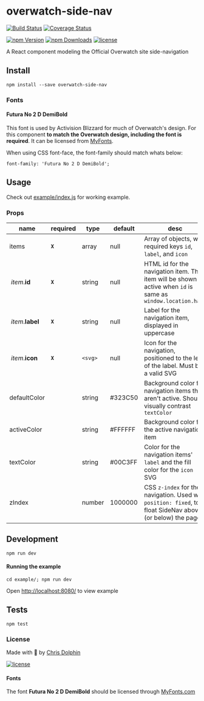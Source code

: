 overwatch-side-nav
=========

[![Build Status](https://travis-ci.org/likethemammal/overwatch-side-nav.svg?branch=master)](https://travis-ci.org/likethemammal/overwatch-side-nav)
[![Coverage Status](https://coveralls.io/repos/github/likethemammal/overwatch-side-nav/badge.svg?branch=master)](https://coveralls.io/github/likethemammal/overwatch-side-nav?branch=master)

[![npm Version](https://img.shields.io/npm/v/overwatch-side-nav.svg)](https://www.npmjs.com/package/overwatch-side-nav)
[![npm Downloads](https://img.shields.io/npm/dm/overwatch-side-nav.svg)](https://www.npmjs.com/package/overwatch-side-nav)
[![license](https://img.shields.io/github/license/likethemammal/overwatch-side-nav.svg)](https://github.com/likethemammal/overwatch-side-nav/blob/master/LICENSE)

A React component modeling the Official Overwatch site side-navigation

## Install

	npm install --save overwatch-side-nav

### Fonts

#### Futura No 2 D DemiBold

This font is used by Activision Blizzard for much of Overwatch's design. For this component **to match the Overwatch design, including the font is required**. It can be licensed from [MyFonts](http://www.myfonts.com/fonts/urw/futura-no-2/futura-no2-d-demi-bold/).

When using CSS font-face, the font-family should match whats below:

    font-family: 'Futura No 2 D DemiBold';
    
## Usage

Check out [example/index.js](example/index.js) for working example.

### Props

| name        | required | type           | default  | desc 
--- |--- | --- | --- | --- |
| items | **`X`** | array | null | Array of objects, with required keys `id`, `label`, and `icon` |
| &nbsp;*item*.**id** | **`X`** | string | null | HTML id for the navigation item. The item will be shown as active when `id` is same as `window.location.hash` |
| &nbsp;*item*.**label** | **`X`** | string | null | Label for the navigation item, displayed in uppercase |
| &nbsp;*item*.**icon** | **`X`** | `<svg>` | null | Icon for the navigation, positioned to the left of the label. Must be a valid SVG |
| defaultColor | | string | #323C50 | Background color for navigation items that aren't active. Should visually contrast `textColor` |
| activeColor | | string | #FFFFFF | Background color for the active navigation item |
| textColor | | string | #00C3FF | Color for the navigation items' `label` and the fill color for the `icon` SVG |
| zIndex | | number | 1000000 | CSS `z-index` for the navigation. Used with `position: fixed`, to float SideNav above (or below) the page |

## Development

    npm run dev
  
#### Running the example

    cd example/; npm run dev
    
Open [http://localhost:8080/](http://localhost:8080/) to view example


## Tests

    npm test

### License

Made with 🍊 by [Chris Dolphin](https://github.com/likethemammal)

[![license](https://img.shields.io/github/license/likethemammal/overwatch-table.svg?style=flat-square)](https://github.com/likethemammal/overwatch-table/blob/master/LICENSE)

#### Fonts

The font **Futura No 2 D DemiBold** should be licensed through [MyFonts.com](http://www.myfonts.com/fonts/urw/futura-no-2/futura-no2-d-demi-bold/)
